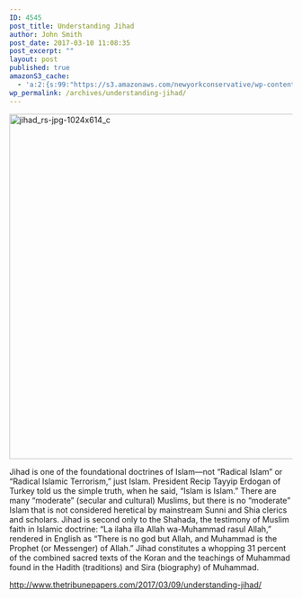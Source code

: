 ```yaml
---
ID: 4545
post_title: Understanding Jihad
author: John Smith
post_date: 2017-03-10 11:08:35
post_excerpt: ""
layout: post
published: true
amazonS3_cache:
  - 'a:2:{s:99:"https://s3.amazonaws.com/newyorkconservative/wp-content/uploads/2017/03/10110742/Jihad_RS-jpg_c.jpg";a:1:{s:9:"timestamp";i:1489162115;}s:108:"https://s3.amazonaws.com/newyorkconservative/wp-content/uploads/2017/03/10110742/Jihad_RS-jpg-1024x614_c.jpg";a:1:{s:9:"timestamp";i:1489162115;}}'
wp_permalink: /archives/understanding-jihad/
---
```

<a href="https://s3.amazonaws.com/newyorkconservative/wp-content/uploads/2017/03/10110742/Jihad_RS-jpg-1024x614_c.jpg"><img class="alignnone size-full wp-image-4546" src="https://s3.amazonaws.com/newyorkconservative/wp-content/uploads/2017/03/10110742/Jihad_RS-jpg-1024x614_c.jpg" alt="jihad_rs-jpg-1024x614_c" width="1024" height="614" /></a>

Jihad is one of the foundational doctrines of Islam—not “Radical Islam” or “Radical Islamic Terrorism,” just Islam. President Recip Tayyip Erdogan of Turkey told us the simple truth, when he said, “Islam is Islam.” There are many “moderate” (secular and cultural) Muslims, but there is no “moderate” Islam that is not considered heretical by mainstream Sunni and Shia clerics and scholars. Jihad is second only to the Shahada, the testimony of Muslim faith in Islamic doctrine: “La ilaha illa Allah wa-Muhammad rasul Allah,” rendered in English as “There is no god but Allah, and Muhammad is the Prophet (or Messenger) of Allah.” Jihad constitutes a whopping 31 percent of the combined sacred texts of the Koran and the teachings of Muhammad found in the Hadith (traditions) and Sira (biography) of Muhammad.

<a href="http://www.thetribunepapers.com/2017/03/09/understanding-jihad/">http://www.thetribunepapers.com/2017/03/09/understanding-jihad/</a>

&nbsp;